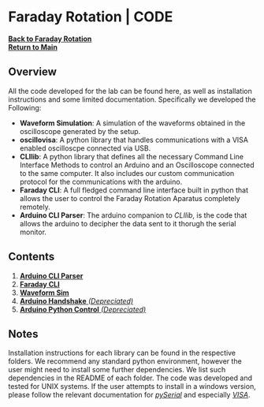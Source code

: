 # Faraday Rotation | CODE

**[Back to Faraday Rotation](https://github.com/PanosEconomou/advanced-lab/tree/main/2.Faraday-Rotation)**  
**[Return to Main](https://github.com/PanosEconomou/advanced-lab)**

## Overview

All the code developed for the lab can be found here, as well as installation instructions and some limited documentation. Specifically we developed the Following:

- **Waveform Simulation**: A simulation of the waveforms obtained in the oscilloscope generated by the setup.
- **oscillovisa**: A python library that handles communications with a VISA enabled oscilloscpe connected via USB.
- **CLIlib**: A python library that defines all the necessary Command Line Interface Methods to control an Arduino and an Oscilloscope connected to the same computer. It also includes our custom communication protocol for the communications with the arduino.
- **Faraday CLI**: A full fledged command line interface built in python that allows the user to control the Faraday Rotation Aparatus completely remotely.
- **Arduino CLI Parser**: The arduino companion to *CLIlib*, is the code that allows the arduino to decipher the data sent to it thorugh the serial monitor.

## Contents

1. [**Arduino CLI Parser**](https://github.com/PanosEconomou/advanced-lab/tree/main/2.Faraday-Rotation/2.Code/Arduino_CLI_Parser)
2. [**Faraday CLI**](https://github.com/PanosEconomou/advanced-lab/tree/main/2.Faraday-Rotation/2.Code/Faraday_Controller)
3. [**Waveform Sim**](https://github.com/PanosEconomou/advanced-lab/tree/main/2.Faraday-Rotation/2.Code/Waveform-Sim)
4. [**Arduino Handshake** *(Depreciated)*](https://github.com/PanosEconomou/advanced-lab/tree/main/2.Faraday-Rotation/2.Code/Arduino_Handshake)
5. [**Arduino Python Control** *(Depreciated)*](https://github.com/PanosEconomou/advanced-lab/tree/main/2.Faraday-Rotation/2.Code/Arduino_Python_Control)

## Notes

Installation instructions for each library can be found in the respective folders. We recommend any standard python environment, however the user might need to install some further dependencies. We list such dependencies in the README of each folder. The code was developed and tested for UNIX systems. If the user attempts to install in a windows version, please follow the relevant documentation for [*pySerial*](https://pypi.org/project/pyserial/) and especially [*VISA*](https://www.ni.com/en-lb/support/downloads/drivers/download.ni-visa.html).
